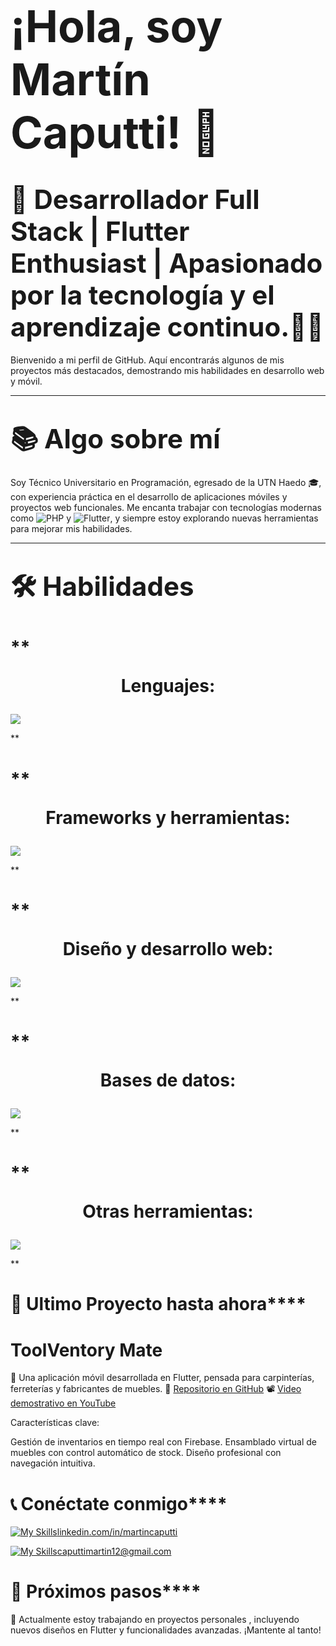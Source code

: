 # **<span style="font-size: 2.5em;">¡Hola, soy Martín Caputti! 👋</span>**

# **<span style="font-size: 1.5em;">🎯 **Desarrollador Full Stack | Flutter Enthusiast | Apasionado por la tecnología y el aprendizaje continuo.👨‍💻**</span>**

Bienvenido a mi perfil de GitHub. Aquí encontrarás algunos de mis proyectos más destacados, demostrando mis habilidades en desarrollo web y móvil.

---

# **<span style="font-size: 1.5em;">📚 **Algo sobre mí**</span>**


Soy Técnico Universitario en Programación, egresado de la UTN Haedo 🎓, con experiencia práctica en el desarrollo de aplicaciones móviles y proyectos web funcionales. Me encanta trabajar con tecnologías modernas como ![PHP](https://img.shields.io/badge/php-%23777BB4.svg?style=for-the-badge&logo=php&logoColor=white) y ![Flutter](https://img.shields.io/badge/Flutter-%2302569B.svg?style=for-the-badge&logo=Flutter&logoColor=white), y siempre estoy explorando nuevas herramientas para mejorar mis habilidades.

---

# **<span style="font-size: 1.5em;">🛠️ **Habilidades**</span>**

# **<span style="font-size: 1.0em;"><p align="center">Lenguajes: 
  <a href="https://skillicons.dev">
    <img src="https://skillicons.dev/icons?i=java,js,php,dart,c,cpp,cs,dotnet" />
  </a>
</p></span>**

# **<span style="font-size: 1.0em;"><p align="center">Frameworks y herramientas: 
  <a href="https://skillicons.dev">
   <img src="https://skillicons.dev/icons?i=react,flutter,nodejs,firebase" />
  </a>
</p></span>**

# **<span style="font-size: 1.0em;"><p align="center">Diseño y desarrollo web: 
  <a href="https://skillicons.dev">
  <img src="https://skillicons.dev/icons?i=html,css,js,netlify" />
  </a>
</p></span>**

# **<span style="font-size: 1.0em;"><p align="center">Bases de datos:
  <a href="https://skillicons.dev">
  <img src="https://skillicons.dev/icons?i=firebase,mysql" />
  </a>
</p></span>**

# **<span style="font-size: 1.0em;"><p align="center">Otras herramientas:
  <a href="https://skillicons.dev">
  <img src="https://skillicons.dev/icons?i=git,github,wordpress,vscode,powershell,discord" />
  </a>
</p></span>**

# **<span style="font-size: 1.5em;">**📂 Ultimo Proyecto hasta ahora**</span>**

# **<span style="font-size: 1.0em;">**ToolVentory Mate**</span>**

🎯 Una aplicación móvil desarrollada en Flutter, pensada para carpinterías, ferreterías y fabricantes de muebles.
🔗 [Repositorio en GitHub](https://github.com/MartinCaputti/toolventory_mate)
📽️ [Video demostrativo en YouTube](https://www.youtube.com/watch?v=ngrlYPL2yy4&ab_channel=Mart%C3%ADnCaputti)

Características clave:

Gestión de inventarios en tiempo real con Firebase.
Ensamblado virtual de muebles con control automático de stock.
Diseño profesional con navegación intuitiva.


# **<span style="font-size: 1.5em;">**📞 Conéctate conmigo**</span>** 

[![My Skills](https://skillicons.dev/icons?i=linkedin&perline=3)](https://skillicons.dev)[linkedin.com/in/martincaputti](https://www.linkedin.com/in/martin-caputti-950806b5/)

[![My Skills](https://skillicons.dev/icons?i=gmail&perline=3)](https://skillicons.dev)[caputtimartin12@gmail.com](https://gmail.com/)


# **<span style="font-size: 1.5em;">**🎯 Próximos pasos**</span>** 
🌱 Actualmente estoy trabajando en proyectos personales , incluyendo nuevos diseños en Flutter y funcionalidades avanzadas. ¡Mantente al tanto!

